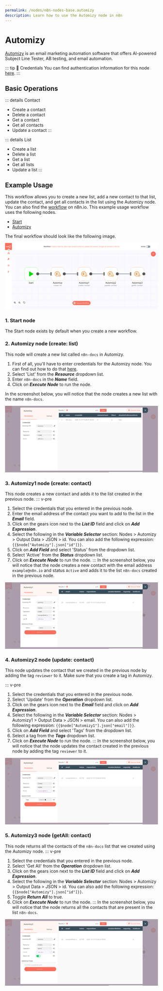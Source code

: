 ```yaml
---
permalink: /nodes/n8n-nodes-base.automizy
description: Learn how to use the Automizy node in n8n
---
```


# Automizy

[Automizy](https://automizy.com/) is an email marketing automation software that offers AI-powered Subject Line Tester, AB testing, and email automation.

::: tip 🔑 Credentials
You can find authentication information for this node [here](../../../credentials/Automizy/README.md).
:::

## Basic Operations

::: details Contact
- Create a contact
- Delete a contact
- Get a contact
- Get all contacts
- Update a contact
:::

::: details List
- Create a list
- Delete a list
- Get a list
- Get all lists
- Update a list
:::

## Example Usage

This workflow allows you to create a new list, add a new contact to that list, update the contact, and get all contacts in the list using the Automizy node. You can also find the [workflow](https://n8n.io/workflows/720) on n8n.io. This example usage workflow uses the following nodes.
- [Start](../../core-nodes/Start/README.md)
- [Automizy]()

The final workflow should look like the following image.

![A workflow with the Automizy node](./workflow.png)

### 1. Start node

The Start node exists by default when you create a new workflow.


### 2. Automizy node (create: list)

This node will create a new list called `n8n-docs` in Automizy.

1. First of all, you'll have to enter credentials for the Automizy node. You can find out how to do that [here](../../../credentials/Automizy/README.md). 
2. Select 'List' from the ***Resource*** dropdown list.
3. Enter `n8n-docs` in the ***Name*** field.
4. Click on ***Execute Node*** to run the node.

In the screenshot below, you will notice that the node creates a new list with the name `n8n-docs`.

![Using the Automizy node to create a new list](./Automizy_node.png)

### 3. Automizy1 node (create: contact)

This node creates a new contact and adds it to the list created in the previous node.
::: v-pre
1. Select the credentials that you entered in the previous node.
2. Enter the email address of the contact you want to add to the list in the ***Email*** field.
3. Click on the gears icon next to the ***List ID*** field and click on ***Add Expression***.
4. Select the following in the ***Variable Selector*** section: Nodes > Automizy > Output Data > JSON > id. You can also add the following expression: `{{$node["Automizy"].json["id"]}}`.
5. Click on ***Add Field*** and select 'Status' from the dropdown list.
6. Select 'Active' from the ***Status*** dropdown list.
7. Click on ***Execute Node*** to run the node.
:::
In the screenshot below, you will notice that the node creates a new contact with the email address `example@n8n.io` and status `Active` and adds it to the list `n8n-docs` created in the previous node.

![Using the Automizy node to create a new contact and add it to the list](./Automizy1_node.png)

### 4. Automizy2 node (update: contact)

This node updates the contact that we created in the previous node by adding the tag `reviewer` to it. Make sure that you create a tag in Automizy.

::: v-pre
1. Select the credentials that you entered in the previous node.
2. Select 'Update' from the ***Operation*** dropdown list.
3. Click on the gears icon next to the ***Email*** field and click on ***Add Expression***.
4. Select the following in the ***Variable Selector*** section: Nodes > Automizy1 > Output Data > JSON > email. You can also add the following expression: `{{$node["Automizy1"].json["email"]}}`.
5. Click on ***Add Field*** and select 'Tags' from the dropdown list.
6. Select a tag from the ***Tags*** dropdown list.
7. Click on ***Execute Node*** to run the node.
:::
In the screenshot below, you will notice that the node updates the contact created in the previous node by adding the tag `reviewer` to it.

![Using the Automizy node to update the contact by adding a tag](./Automizy2_node.png)

### 5. Automizy3 node (getAll: contact)

This node returns all the contacts of the `n8n-docs` list that we created using the Automizy node.
::: v-pre
1. Select the credentials that you entered in the previous node.
2. Select 'Get All' from the ***Operation*** dropdown list.
3. Click on the gears icon next to the ***List ID*** field and click on ***Add Expression***.
4. Select the following in the ***Variable Selector*** section: Nodes > Automizy > Output Data > JSON > id. You can also add the following expression: `{{$node["Automizy"].json["id"]}}`.
5. Toggle ***Return All*** to true.
6. Click on ***Execute Node*** to run the node.
:::
In the screenshot below, you will notice that the node returns all the contacts that are present in the list `n8n-docs`.

![Using the Automizy node to get all the contacts in a list](./Automizy3_node.png)
